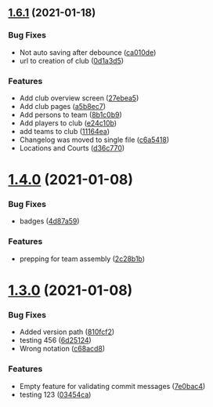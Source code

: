 ## [1.6.1](https://github.com/Badminton-Apps/core/compare/v1.6.0...v1.6.1) (2021-01-18)


### Bug Fixes

* Not auto saving after debounce ([ca010de](https://github.com/Badminton-Apps/core/commit/ca010de924e0a86b50055b3b1f61a7116e844d94))
* url to creation of club ([0d1a3d5](https://github.com/Badminton-Apps/core/commit/0d1a3d508755bff17446ed6a86771ac72c22c26e))


### Features

* Add club overview screen ([27ebea5](https://github.com/Badminton-Apps/core/commit/27ebea5c9b86891f8a43136068316790a2c83eae))
* Add club pages ([a5b8ec7](https://github.com/Badminton-Apps/core/commit/a5b8ec74011a06cfd799df60e8eb879de7d129d9))
* Add persons to team ([8b1c0b9](https://github.com/Badminton-Apps/core/commit/8b1c0b90ce706e6841ed15f978da0ae1c2e510d8))
* Add players to club ([e24c10b](https://github.com/Badminton-Apps/core/commit/e24c10b535834fd62d1cc58eccb809f9cd393a04))
* add teams to club ([11164ea](https://github.com/Badminton-Apps/core/commit/11164ea5594e0ed57cf61c24bcfa59e51bd00e4c))
* Changelog was moved to single file ([c6a5418](https://github.com/Badminton-Apps/core/commit/c6a5418753517dc5cf77aa11b4514f256ecb6a24))
* Locations and Courts ([d36c770](https://github.com/Badminton-Apps/core/commit/d36c770ae988eb1522a47cd26b0dc34bcc0e0899))



# [1.4.0](https://github.com/Badminton-Apps/core/compare/v1.3.0...v1.4.0) (2021-01-08)


### Bug Fixes

* badges ([4d87a59](https://github.com/Badminton-Apps/core/commit/4d87a59c8263feec31715df48784576693b9d3ef))


### Features

* prepping for team assembly ([2c28b1b](https://github.com/Badminton-Apps/core/commit/2c28b1be14e7253a7a456890961f38bfdedbfe20))



# [1.3.0](https://github.com/Badminton-Apps/core/compare/v1.2.24...v1.3.0) (2021-01-08)


### Bug Fixes

* Added version path ([810fcf2](https://github.com/Badminton-Apps/core/commit/810fcf2a859318f3888a84f2ca0410d0da301297))
* testing 456 ([6d25124](https://github.com/Badminton-Apps/core/commit/6d25124493790b500398441286270e535f8234b7))
* Wrong notation ([c68acd8](https://github.com/Badminton-Apps/core/commit/c68acd837f6f5d3ae17fe13197f54975440f59a0))


### Features

* Empty feature for validating commit messages ([7e0bac4](https://github.com/Badminton-Apps/core/commit/7e0bac489941f941e13a50b08cb5591477a558c8))
* testing 123 ([03454ca](https://github.com/Badminton-Apps/core/commit/03454ca38b667fb31a732bdd3f9fd5fe8e59834f))



